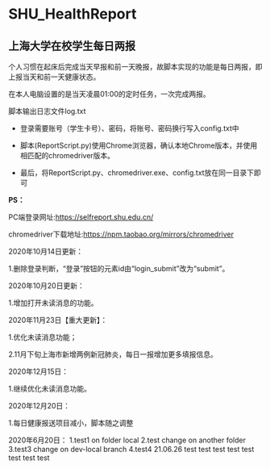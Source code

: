 # SHU_HealthReport
## 上海大学在校学生每日两报

个人习惯在起床后完成当天早报和前一天晚报，故脚本实现的功能是每日两报，即上报当天和前一天健康状态。

在本人电脑设置的是当天凌晨01:00的定时任务，一次完成两报。

脚本输出日志文件log.txt




+ 登录需要账号（学生卡号）、密码，将账号、密码换行写入config.txt中


+ 脚本(ReportScript.py)使用Chrome浏览器，确认本地Chrome版本，并使用相匹配的chromedriver版本。


+ 最后，将ReportScript.py、chromedriver.exe、config.txt放在同一目录下即可


**PS：**

PC端登录网址:https://selfreport.shu.edu.cn/

chromedriver下载地址:https://npm.taobao.org/mirrors/chromedriver



2020年10月14日更新：

1.删除登录判断，“登录”按钮的元素id由“login_submit”改为“submit”。



2020年10月20日更新：

1.增加打开未读消息的功能。



2020年11月23日【重大更新】：

1.优化未读消息功能；

2.11月下旬上海市新增两例新冠肺炎，每日一报增加更多填报信息。



2020年12月15日：

1.继续优化未读消息功能。



2020年12月20日：

1.每日健康报送项目减小，脚本随之调整

2020年6月20日：
1.test1 on folder local
2.test change on another folder
3.test3 change on dev-local branch
4.test4 21.06.26 test test test test test test test test 
